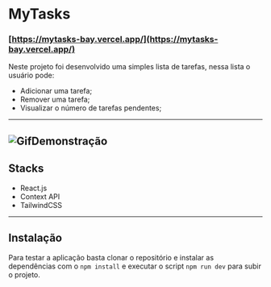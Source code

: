 # MyTasks
### [https://mytasks-bay.vercel.app/](https://mytasks-bay.vercel.app/)

Neste projeto foi desenvolvido uma simples lista de tarefas, nessa lista o usuário pode:

- Adicionar uma tarefa;
- Remover uma tarefa;
- Visualizar o número de tarefas pendentes;
---
![GifDemonstração](https://media.giphy.com/media/MZpmhmUugyRtdTpiEW/giphy.gif)
---

## Stacks
- React.js
- Context API
- TailwindCSS

---
## Instalação
Para testar a aplicação basta clonar o repositório e instalar as dependências com o ```npm install``` e executar o script ```npm run dev``` para subir o projeto.

